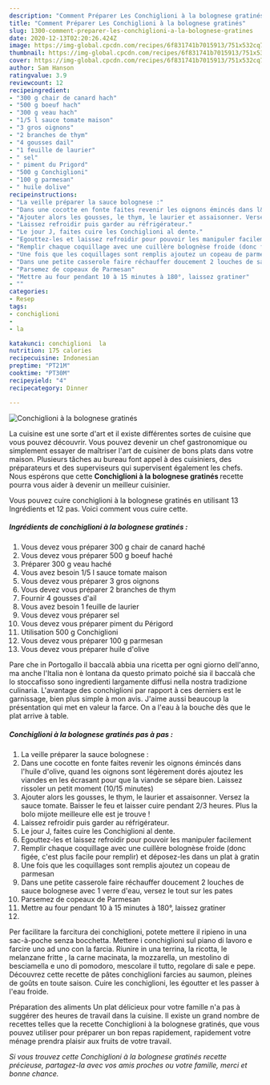 ```yaml
---
description: "Comment Préparer Les Conchiglioni à la bolognese gratinés"
title: "Comment Préparer Les Conchiglioni à la bolognese gratinés"
slug: 1300-comment-preparer-les-conchiglioni-a-la-bolognese-gratines
date: 2020-12-13T02:20:26.424Z
image: https://img-global.cpcdn.com/recipes/6f831741b7015913/751x532cq70/conchiglioni-a-la-bolognese-gratines-photo-principale-de-la-recette.jpg
thumbnail: https://img-global.cpcdn.com/recipes/6f831741b7015913/751x532cq70/conchiglioni-a-la-bolognese-gratines-photo-principale-de-la-recette.jpg
cover: https://img-global.cpcdn.com/recipes/6f831741b7015913/751x532cq70/conchiglioni-a-la-bolognese-gratines-photo-principale-de-la-recette.jpg
author: Sam Hanson
ratingvalue: 3.9
reviewcount: 12
recipeingredient:
- "300 g chair de canard hach"
- "500 g boeuf hach"
- "300 g veau hach"
- "1/5 l sauce tomate maison"
- "3 gros oignons"
- "2 branches de thym"
- "4 gousses dail"
- "1 feuille de laurier"
- " sel"
- " piment du Prigord"
- "500 g Conchiglioni"
- "100 g parmesan"
- " huile dolive"
recipeinstructions:
- "La veille préparer la sauce bolognese :"
- "Dans une cocotte en fonte faites revenir les oignons émincés dans l&#39;huile d&#39;olive, quand les oignons sont légèrement dorés ajoutez les viandes en les écrasant pour que la viande se sépare bien. Laissez rissoler un petit moment (10/15 minutes)"
- "Ajouter alors les gousses, le thym, le laurier et assaisonner. Versez la sauce tomate. Baisser le feu et laisser cuire pendant 2/3 heures. Plus la bolo mijote meilleure elle est je trouve !"
- "Laissez refroidir puis garder au réfrigérateur."
- "Le jour J, faites cuire les Conchiglioni al dente."
- "Egouttez-les et laissez refroidir pour pouvoir les manipuler facilement"
- "Remplir chaque coquillage avec une cuillère bolognèse froide (donc figée, c&#39;est plus facile pour remplir) et déposez-les dans un plat à gratin"
- "Une fois que les coquillages sont remplis ajoutez un copeau de parmesan"
- "Dans une petite casserole faire réchauffer doucement 2 louches de sauce bolognese avec 1 verre d&#39;eau, versez le tout sur les pates"
- "Parsemez de copeaux de Parmesan"
- "Mettre au four pendant 10 à 15 minutes à 180°, laissez gratiner"
- ""
categories:
- Resep
tags:
- conchiglioni
- 
- la

katakunci: conchiglioni  la 
nutrition: 175 calories
recipecuisine: Indonesian
preptime: "PT21M"
cooktime: "PT30M"
recipeyield: "4"
recipecategory: Dinner

---
```



![Conchiglioni à la bolognese gratinés](https://img-global.cpcdn.com/recipes/6f831741b7015913/751x532cq70/conchiglioni-a-la-bolognese-gratines-photo-principale-de-la-recette.jpg)

La cuisine est une sorte d'art et il existe différentes sortes de cuisine que vous pouvez découvrir. Vous pouvez devenir un chef gastronomique ou simplement essayer de maîtriser l'art de cuisiner de bons plats dans votre maison. Plusieurs tâches au bureau font appel à des cuisiniers, des préparateurs et des superviseurs qui supervisent également les chefs. Nous espérons que cette <strong> Conchiglioni à la bolognese gratinés </strong> recette pourra vous aider à devenir un meilleur cuisinier.

<!--inarticleads1-->

Vous pouvez cuire conchiglioni à la bolognese gratinés en utilisant 13 Ingrédients et 12 pas. Voici comment vous cuire cette.

##### Ingrédients de conchiglioni à la bolognese gratinés :

1. Vous devez vous préparer 300 g chair de canard haché
1. Vous devez vous préparer 500 g boeuf haché
1. Préparer 300 g veau haché
1. Vous avez besoin 1/5 l sauce tomate maison
1. Vous devez vous préparer 3 gros oignons
1. Vous devez vous préparer 2 branches de thym
1. Fournir 4 gousses d&#39;ail
1. Vous avez besoin 1 feuille de laurier
1. Vous devez vous préparer  sel
1. Vous devez vous préparer  piment du Périgord
1. Utilisation 500 g Conchiglioni
1. Vous devez vous préparer 100 g parmesan
1. Vous devez vous préparer  huile d&#39;olive


Pare che in Portogallo il baccalà abbia una ricetta per ogni giorno dell&#39;anno, ma anche l&#39;Italia non è lontana da questo primato poiché sia il baccalà che lo stoccafisso sono ingredienti largamente diffusi nella nostra tradizione culinaria. L&#39;avantage des conchiglioni par rapport à ces derniers est le garnissage, bien plus simple à mon avis. J&#39;aime aussi beaucoup la présentation qui met en valeur la farce. On a l&#39;eau à la bouche dès que le plat arrive à table. 

<!--inarticleads2-->

##### Conchiglioni à la bolognese gratinés pas à pas :

1. La veille préparer la sauce bolognese :
1. Dans une cocotte en fonte faites revenir les oignons émincés dans l&#39;huile d&#39;olive, quand les oignons sont légèrement dorés ajoutez les viandes en les écrasant pour que la viande se sépare bien. Laissez rissoler un petit moment (10/15 minutes)
1. Ajouter alors les gousses, le thym, le laurier et assaisonner. Versez la sauce tomate. Baisser le feu et laisser cuire pendant 2/3 heures. Plus la bolo mijote meilleure elle est je trouve !
1. Laissez refroidir puis garder au réfrigérateur.
1. Le jour J, faites cuire les Conchiglioni al dente.
1. Egouttez-les et laissez refroidir pour pouvoir les manipuler facilement
1. Remplir chaque coquillage avec une cuillère bolognèse froide (donc figée, c&#39;est plus facile pour remplir) et déposez-les dans un plat à gratin
1. Une fois que les coquillages sont remplis ajoutez un copeau de parmesan
1. Dans une petite casserole faire réchauffer doucement 2 louches de sauce bolognese avec 1 verre d&#39;eau, versez le tout sur les pates
1. Parsemez de copeaux de Parmesan
1. Mettre au four pendant 10 à 15 minutes à 180°, laissez gratiner
1. 


Per facilitare la farcitura dei conchiglioni, potete mettere il ripieno in una sac-à-poche senza bocchetta. Mettere i conchiglioni sul piano di lavoro e farcire uno ad uno con la farcia. Riunire in una terrina, la ricotta, le melanzane fritte , la carne macinata, la mozzarella, un mestolino di besciamella e uno di pomodoro, mescolare il tutto, regolare di sale e pepe. Découvrez cette recette de pâtes conchiglioni farcies au saumon, pleines de goûts en toute saison. Cuire les conchiglioni, les égoutter et les passer à l&#39;eau froide. 

<!--inarticleads1-->

<p>
Préparation des aliments Un plat délicieux pour votre famille n'a pas à suggérer des heures de travail dans la cuisine. Il existe un grand nombre de recettes telles que la recette Conchiglioni à la bolognese gratinés, que vous pouvez utiliser pour préparer un bon repas rapidement, rapidement votre ménage prendra plaisir aux fruits de votre travail.
</p>

<p>
<i>Si vous trouvez cette Conchiglioni à la bolognese gratinés recette précieuse, partagez-la avec vos amis proches ou votre famille, merci et bonne chance.</i>
</p>

